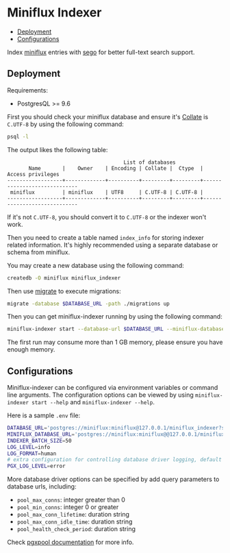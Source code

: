 # Miniflux Indexer

- [Deployment](#deployment)
- [Configurations](#configurations)

Index [miniflux](https://miniflux.app/) entries with [sego](https://github.com/huichen/sego/) for better
full-text search support.

## Deployment

Requirements:

- PostgresQL >= 9.6

First you should check your miniflux database and ensure it's
[Collate](https://www.postgresql.org/docs/current/collation.html) is `C.UTF-8` by using the following command:

```bash
psql -l
```

The output likes the following table:

```text
                                      List of databases
       Name       |    Owner    | Encoding | Collate |  Ctype  |      Access privileges
------------------+-------------+----------+---------+---------+-----------------------------
 miniflux         | miniflux    | UTF8     | C.UTF-8 | C.UTF-8 |
------------------+-------------+----------+---------+---------+-----------------------------
```

If it's not `C.UTF-8`, you should convert it to `C.UTF-8` or the indexer won't work.

Then you need to create a table named `index_info` for storing indexer related information. It's highly 
recommended using a separate database or schema from miniflux.

You may create a new database using the following command:

```bash
createdb -O miniflux miniflux_indexer
```

Then use [migrate](https://github.com/golang-migrate/migrate/) to execute migrations:

```bash
migrate -database $DATABASE_URL -path ./migrations up
```

Then you can get miniflux-indexer running by using the following command:

```bash
miniflux-indexer start --database-url $DATABASE_URL --miniflux-database-url $MINIFLUX_DATABASE_URL
```

The first run may consume more than 1 GB memory, please ensure you have enough memory.

## Configurations

Miniflux-indexer can be configured via environment variables or command line arguments. The configuration options
can be viewed by using `miniflux-indexer start --help` and `miniflux-indexer --help`.

Here is a sample `.env` file:

```bash
DATABASE_URL='postgres://miniflux:miniflux@127.0.0.1/miniflux_indexer?sslmode=disable'
MINIFLUX_DATABASE_URL='postgres://miniflux:miniflux@@127.0.0.1/miniflux?sslmode=disable'
INDEXER_BATCH_SIZE=50
LOG_LEVEL=info 
LOG_FORMAT=human
# extra configuration for controlling database driver logging, default is warn
PGX_LOG_LEVEL=error
```

More database driver options can be specified by add query parameters to database urls, including:

- `pool_max_conns`: integer greater than 0
- `pool_min_conns`: integer 0 or greater
- `pool_max_conn_lifetime`: duration string
- `pool_max_conn_idle_time`: duration string
- `pool_health_check_period`: duration string

Check [pgxpool documentation](https://github.com/jackc/pgx/blob/master/pgxpool/pool.go#L254) for more info.

